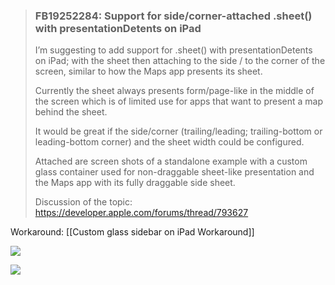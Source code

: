 > ### FB19252284: Support for side/corner-attached .sheet() with presentationDetents on iPad
>
> I’m suggesting to add support for .sheet() with presentationDetents on iPad; with the sheet then attaching to the side / to the corner of the screen, similar to how the Maps app presents its sheet.
> 
> Currently the sheet always presents form/page-like in the middle of the screen which is of limited use for apps that want to present a map behind the sheet.
> 
> It would be great if the side/corner (trailing/leading; trailing-bottom or leading-bottom corner) and the sheet width could be configured.
> 
> Attached are screen shots of a standalone example with a custom glass container used for non-draggable sheet-like presentation and the Maps app with its fully draggable side sheet.
>
> Discussion of the topic: https://developer.apple.com/forums/thread/793627

Workaround: [[Custom glass sidebar on iPad Workaround]]

![](https://box-swiftui-garden.fra1.cdn.digitaloceanspaces.com/sheet_maps_app.png)

![](https://box-swiftui-garden.fra1.cdn.digitaloceanspaces.com/ipad_glass_sheet_sidebar.png)
